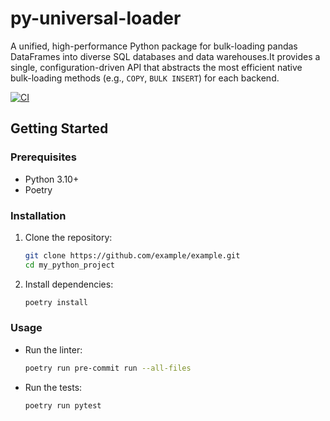 # py-universal-loader

A unified, high-performance Python package for bulk-loading pandas DataFrames into diverse SQL databases and data warehouses.It provides a single, configuration-driven API that abstracts the most efficient native bulk-loading methods (e.g., `COPY`, `BULK INSERT`) for each backend.

[![CI](https://github.com/CoReason-AI/py_universal_loader/actions/workflows/ci.yml/badge.svg)](https://github.com/CoReason-AI/py_universal_loader/actions/workflows/ci.yml)

## Getting Started

### Prerequisites

- Python 3.10+
- Poetry

### Installation

1.  Clone the repository:
    ```sh
    git clone https://github.com/example/example.git
    cd my_python_project
    ```
2.  Install dependencies:
    ```sh
    poetry install
    ```

### Usage

-   Run the linter:
    ```sh
    poetry run pre-commit run --all-files
    ```
-   Run the tests:
    ```sh
    poetry run pytest
    ```
